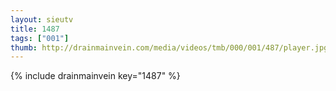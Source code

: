 ```yaml
--- 
layout: sieutv
title: 1487
tags: ["001"]
thumb: http://drainmainvein.com/media/videos/tmb/000/001/487/player.jpg
---
```

{% include drainmainvein key="1487" %} 
